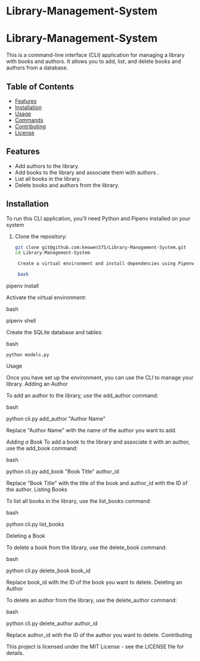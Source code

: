 # Library-Management-System
# Library-Management-System

This is a command-line interface (CLI) application for managing a library with books and authors. It allows you to add, list, and delete books and authors from a database.

## Table of Contents

- [Features](#features)
- [Installation](#installation)
- [Usage](#usage)
- [Commands](#commands)
- [Contributing](#contributing)
- [License](#license)

## Features

- Add authors to the library.
- Add books to the library and associate them with authors .
- List all books in the library.
- Delete books and authors from the library.

## Installation

To run this CLI application, you'll need Python and Pipenv installed on your system

1. Clone the repository:

   ```bash
   git clone git@github.com:keowen375/Library-Management-System.git
   cd Library-Management-System

    Create a virtual environment and install dependencies using Pipenv:

    bash

pipenv install

Activate the virtual environment:

bash

pipenv shell

Create the SQLite database and tables:

bash

    python models.py

Usage

Once you have set up the environment, you can use the CLI to manage your library.
Adding an Author

To add an author to the library, use the add_author command:

bash

python cli.py add_author "Author Name"

Replace "Author Name" with the name of the author you want to add.

*Adding a Book*
To add a book to the library and associate it with an author, use the add_book command:

bash

python cli.py add_book "Book Title" author_id

Replace "Book Title" with the title of the book and author_id with the ID of the author.
Listing Books

To list all books in the library, use the list_books command:

bash

python cli.py list_books

Deleting a Book

To delete a book from the library, use the delete_book command:

bash

python cli.py delete_book book_id

Replace book_id with the ID of the book you want to delete.
Deleting an Author

To delete an author from the library, use the delete_author command:

bash

python cli.py delete_author author_id

Replace author_id with the ID of the author you want to delete.
Contributing


This project is licensed under the MIT License - see the LICENSE file for details.

